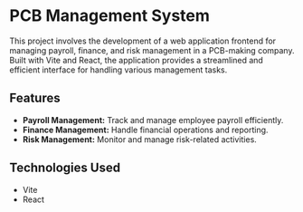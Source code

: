 # PCB Management System

This project involves the development of a web application frontend for managing payroll, finance, and risk management in a PCB-making company. Built with Vite and React, the application provides a streamlined and efficient interface for handling various management tasks.

## Features

- **Payroll Management:** Track and manage employee payroll efficiently.
- **Finance Management:** Handle financial operations and reporting.
- **Risk Management:** Monitor and manage risk-related activities.

## Technologies Used

- Vite
- React
